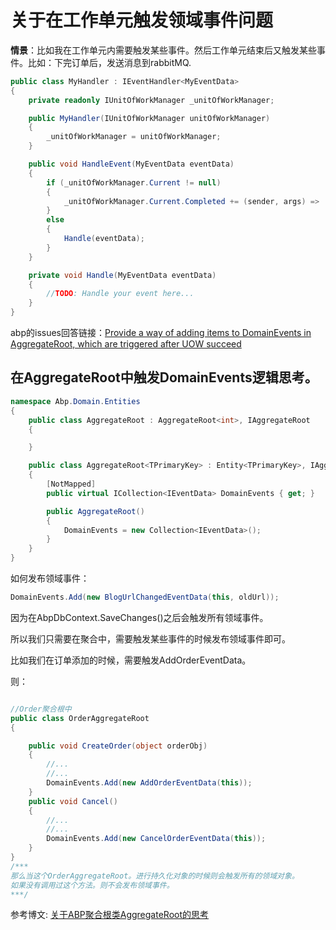 # 关于在工作单元触发领域事件问题

**情景**：比如我在工作单元内需要触发某些事件。然后工作单元结束后又触发某些事件。比如：下完订单后，发送消息到rabbitMQ.

```C#
public class MyHandler : IEventHandler<MyEventData>
{
    private readonly IUnitOfWorkManager _unitOfWorkManager;

    public MyHandler(IUnitOfWorkManager unitOfWorkManager)
    {
        _unitOfWorkManager = unitOfWorkManager;
    }

    public void HandleEvent(MyEventData eventData)
    {
        if (_unitOfWorkManager.Current != null)
        {
            _unitOfWorkManager.Current.Completed += (sender, args) =>  Handle(eventData);
        }
        else
        {
            Handle(eventData);
        }
    }

    private void Handle(MyEventData eventData)
    {
        //TODO: Handle your event here...
    }
}
```

abp的issues回答链接：[Provide a way of adding items to DomainEvents in AggregateRoot, which are triggered after UOW succeed](https://github.com/aspnetboilerplate/aspnetboilerplate/issues/1560)

## 在AggregateRoot中触发DomainEvents逻辑思考。

```C#
namespace Abp.Domain.Entities
{
    public class AggregateRoot : AggregateRoot<int>, IAggregateRoot
    {

    }

    public class AggregateRoot<TPrimaryKey> : Entity<TPrimaryKey>, IAggregateRoot<TPrimaryKey>
    {
        [NotMapped]
        public virtual ICollection<IEventData> DomainEvents { get; }

        public AggregateRoot()
        {
            DomainEvents = new Collection<IEventData>();
        }
    }
}
```

如何发布领域事件：

```C#
DomainEvents.Add(new BlogUrlChangedEventData(this, oldUrl));
```

因为在AbpDbContext.SaveChanges()之后会触发所有领域事件。

所以我们只需要在聚合中，需要触发某些事件的时候发布领域事件即可。

比如我们在订单添加的时候，需要触发AddOrderEventData。

则：

```C#

//Order聚合根中
public class OrderAggregateRoot
{

    public void CreateOrder(object orderObj)
    {
        //...
        //...
        DomainEvents.Add(new AddOrderEventData(this));
    }
    public void Cancel()
    {
        //...
        //...
        DomainEvents.Add(new CancelOrderEventData(this));
    }
}
/***
那么当这个OrderAggregateRoot。进行持久化对象的时候则会触发所有的领域对象。
如果没有调用过这个方法。则不会发布领域事件。
***/
```

参考博文: [关于ABP聚合根类AggregateRoot的思考](https://www.cnblogs.com/sheepswallow/p/6272795.html)